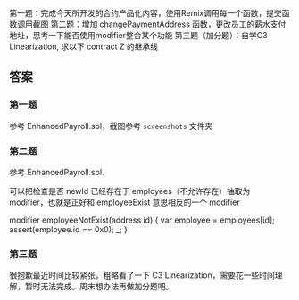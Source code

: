 第一题：完成今天所开发的合约产品化内容，使用Remix调用每一个函数，提交函数调用截图
第二题：增加 changePaymentAddress 函数，更改员工的薪水支付地址，思考一下能否使用modifier整合某个功能
第三题（加分题）：自学C3 Linearization, 求以下 contract Z 的继承线


## 答案

### 第一题
参考 EnhancedPayroll.sol，截图参考 `screenshots` 文件夹

### 第二题
参考 EnhancedPayroll.sol.

可以把检查是否 newId 已经存在于 employees（不允许存在）抽取为 modifier，也就是正好和 employeeExist 意思相反的一个 modifier

modifier employeeNotExist(address id) {
    var employee = employees[id];
    assert(employee.id == 0x0);
    _;
}

### 第三题
很抱歉最近时间比较紧张，粗略看了一下 C3 Linearization，需要花一些时间理解，暂时无法完成。周末想办法再做加分题吧。

